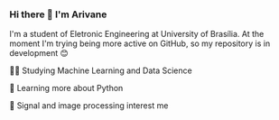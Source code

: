 ### Hi there 👋 I'm Arivane 

I'm a student of Eletronic Engineering at University of Brasília. At the moment I'm trying being more active on GitHub, so my repository is in development 😊

👩‍💻 Studying Machine Learning and Data Science

🐍 Learning more about Python

💭 Signal and image processing interest me

